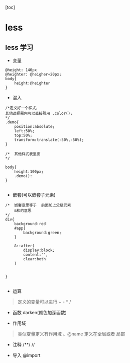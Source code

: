 [toc]

# less

## less 学习

- 变量
```less
@height: 140px
@heighter: @heigher+20px;
body{
    height:@heighter
}

```
- 混入
```less
/*定义好一个样式，
其他选择器内可以直接引用 .color();
*/
.demo{
    position:absolute;
    left:50%;
    top:50%;
    transform:translate(-50%,-50%);
}

/*  其他样式表里面
*/

body{
    height:100px;
    .demo():
}


```

- 嵌套(可以嵌套子元素)
``` less
/*  嵌套意思等于  前面加上父级元素
    &和的意思
*/
div{
    background:red
    #app{
        background:green;
    }
    
    &::after(
        display:block;
        content:'',
        clear:both
    )


}


```
- 运算  

> 定义的变量可以进行 + - * /

- 函数 darken(颜色加深函数)

- 作用域
> 类似变量定义有作用域 。@name 定义在全局或者 局部

- 注释  /**/  //

- 导入 @import
